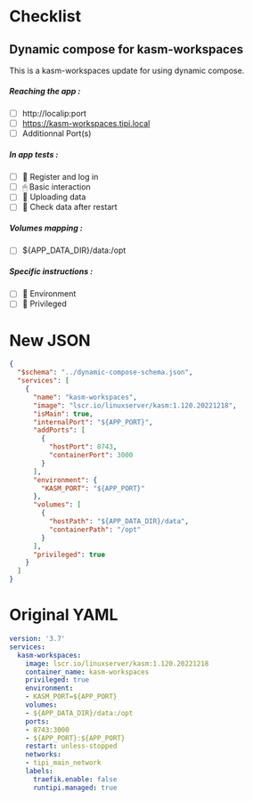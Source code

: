 # Checklist
## Dynamic compose for kasm-workspaces
This is a kasm-workspaces update for using dynamic compose.
##### Reaching the app :
- [ ] http://localip:port
- [ ] https://kasm-workspaces.tipi.local
- [ ] Additionnal Port(s)
##### In app tests :
- [ ] 📝 Register and log in
- [ ] 🖱 Basic interaction
- [ ] 🌆 Uploading data
- [ ] 🔄 Check data after restart
##### Volumes mapping :
- [ ] ${APP_DATA_DIR}/data:/opt
##### Specific instructions :
- [ ] 🌳 Environment
- [ ] 👑 Privileged

# New JSON
```json
{
  "$schema": "../dynamic-compose-schema.json",
  "services": [
    {
      "name": "kasm-workspaces",
      "image": "lscr.io/linuxserver/kasm:1.120.20221218",
      "isMain": true,
      "internalPort": "${APP_PORT}",
      "addPorts": [
        {
          "hostPort": 8743,
          "containerPort": 3000
        }
      ],
      "environment": {
        "KASM_PORT": "${APP_PORT}"
      },
      "volumes": [
        {
          "hostPath": "${APP_DATA_DIR}/data",
          "containerPath": "/opt"
        }
      ],
      "privileged": true
    }
  ]
} 
```
# Original YAML
```yaml
version: '3.7'
services:
  kasm-workspaces:
    image: lscr.io/linuxserver/kasm:1.120.20221218
    container_name: kasm-workspaces
    privileged: true
    environment:
    - KASM_PORT=${APP_PORT}
    volumes:
    - ${APP_DATA_DIR}/data:/opt
    ports:
    - 8743:3000
    - ${APP_PORT}:${APP_PORT}
    restart: unless-stopped
    networks:
    - tipi_main_network
    labels:
      traefik.enable: false
      runtipi.managed: true
 
```
